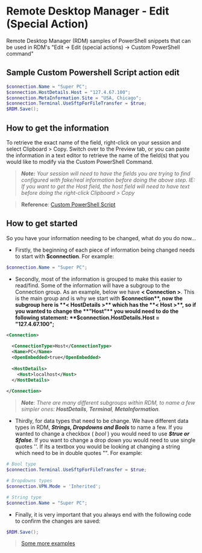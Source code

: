 # Remote Desktop Manager - Edit (Special Action)
Remote Desktop Manager (RDM) samples of PowerShell snippets that can be used in RDM's "Edit -> Edit (special actions) -> Custom PowerShell command"

## Sample Custom Powershell Script action edit
```powershell
$connection.Name = "Super PC";
$connection.HostDetails.Host = "127.4.67.100";
$connection.MetaInformation.Site = "USA, Chicago";
$connection.Terminal.UseSftpForFileTransfer = $true;
$RDM.Save();
```




## How to get the information

To retrieve the exact name of the field, right-click on your session and select Clipboard > Copy. Switch over to the Preview tab, or you can paste the information in a text editor to retrieve the name of the field(s) that you would like to modify via the Custom PowerShell Command.

> ***Note:** Your session will need to have the fields you are trying to find configured with fake/real information before doing the above step. IE: If you want to get the Host field, the host field will need to have text before doing the right-click Clipboard > Copy*

> **Reference**: [Custom PowerShell Script][1]

## How to get started

So you have your information needing to be changed, what do you do now...

*  Firstly, the beginning of each piece of information being changed needs to start with **$connection**. For example: 
```powershell
$connection.Name = "Super PC";
```
*  Secondly, most of the information is grouped to make this easier to read/find. Some of the information will have a subgroup to the Connection group. As an example, below we have **< Connection >**. This is the main group and is why we start with **$connection**, now the subgroup here is **< HostDetails >** which has the **< Host >**, so if you wanted to change the **"Host"** you would need to do the following statement: **$connection.HostDetails.Host = "127.4.67.100";** 
```xml
<Connection>
  
  <ConnectionType>Host</ConnectionType>
  <Name>PC</Name>
  <OpenEmbedded>true</OpenEmbedded>
  
  <HostDetails>
    <Host>localhost</Host>
  </HostDetails>
  
</Connection>
```
> ***Note**: There are many different subgroups within RDM, to name a few simpler ones: **HostDetails**, **Terminal**, **MetaInformation**.*

* Thirdly, for data types that need to be change. We have different data types in RDM, ***Strings, Dropdowns and Bools*** to name a few. If you wanted to change a checkbox ( *bool* ) you would need to use ***$true or $false***. If you want to change a drop down you would need to use single quotes ''. If its a textbox you would be looking at changing a string which need to be in double quotes "". For example:  

```powershell
# Bool type
$connection.Terminal.UseSftpForFileTransfer = $true;

# Dropdowns types
$connection.VPN.Mode = 'Inherited';

# String type
$connection.Name = "Super PC";
```


*  Finally, it is very important that you always end with the following code to confirm the changes are saved: 
```powershell
$RDM.Save();
```

> [Some more examples][2]


  [1]: https://help.remotedesktopmanager.com/pscustomactions.html
  [2]: https://help.remotedesktopmanager.com/powershell_batchactionssamples.html

